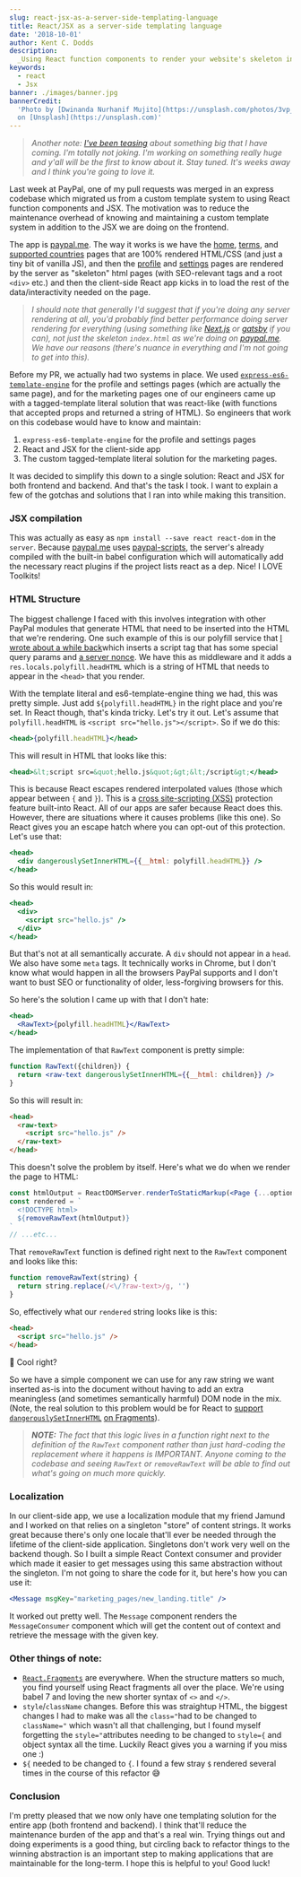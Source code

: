 ```yaml
---
slug: react-jsx-as-a-server-side-templating-language
title: React/JSX as a server-side templating language
date: '2018-10-01'
author: Kent C. Dodds
description:
  _Using React function components to render your website's skeleton index.html_
keywords:
  - react
  - Jsx
banner: ./images/banner.jpg
bannerCredit:
  'Photo by [Dwinanda Nurhanif Mujito](https://unsplash.com/photos/3vp_7D1xd2A)
  on [Unsplash](https://unsplash.com)'
---
```


> _Another note:
> [I've been teasing](https://twitter.com/kentcdodds/status/1041712678970875904)
> about something big that I have coming. I'm totally not joking. I'm working on
> something really huge and y'all will be the first to know about it. Stay
> tuned. It's weeks away and I think you're going to love it._

Last week at PayPal, one of my pull requests was merged in an express codebase
which migrated us from a custom template system to using React function
components and JSX. The motivation was to reduce the maintenance overhead of
knowing and maintaining a custom template system in addition to the JSX we are
doing on the frontend.

The app is [paypal.me](https://paypal.me). The way it works is we have the
[home](https://www.paypal.me),
[terms](https://www.paypal.com/paypalme/pages/terms), and
[supported countries](https://www.paypal.me/pages/countries) pages that are 100%
rendered HTML/CSS (and just a tiny bit of vanilla JS), and then the
[profile](https://www.paypal.me/kentcdodds/10) and
[settings](https://www.paypal.com/paypalme/my/profile) pages are rendered by the
server as "skeleton" html pages (with SEO-relevant tags and a root `<div>` etc.)
and then the client-side React app kicks in to load the rest of the
data/interactivity needed on the page.

> _I should note that generally I'd suggest that if you're doing any server
> rendering at all, you'd probably find better performance doing server
> rendering for everything (using something like [Next.js](https://nextjs.org)
> or [gatsby](https://www.gatsbyjs.org) if you can), not just the skeleton
> `index.html` as we're doing on [paypal.me](http://paypal.me). We have our
> reasons (there's nuance in everything and I'm not going to get into this)._

Before my PR, we actually had two systems in place. We used
[`express-es6-template-engine`](https://github.com/dondido/express-es6-template-engine)
for the profile and settings pages (which are actually the same page), and for
the marketing pages one of our engineers came up with a tagged-template literal
solution that was react-like (with functions that accepted props and returned a
string of HTML). So engineers that work on this codebase would have to know and
maintain:

1.  `express-es6-template-engine` for the profile and settings pages
2.  React and JSX for the client-side app
3.  The custom tagged-template literal solution for the marketing pages.

It was decided to simplify this down to a single solution: React and JSX for
both frontend and backend. And that's the task I took. I want to explain a few
of the gotchas and solutions that I ran into while making this transition.

### JSX compilation

This was actually as easy as `npm install --save react react-dom` in the
`server`. Because [paypal.me](http://paypal.me) uses
[paypal-scripts](/blog/tools-without-config), the server's already compiled with
the built-in babel configuration which will automatically add the necessary
react plugins if the project lists react as a dep. Nice! I LOVE Toolkits!

### HTML Structure

The biggest challenge I faced with this involves integration with other PayPal
modules that generate HTML that need to be inserted into the HTML that we're
rendering. One such example of this is our polyfill service that
[I wrote about a while back](/blog/polyfill-as-needed-with-polyfill-service)which
inserts a script tag that has some special query params and
[a server nonce](https://en.wikipedia.org/wiki/Cryptographic_nonce). We have
this as middleware and it adds a `res.locals.polyfill.headHTML` which is a
string of HTML that needs to appear in the `<head>` that you render.

With the template literal and es6-template-engine thing we had, this was pretty
simple. Just add `${polyfill.headHTML}` in the right place and you're set. In
React though, that's kinda tricky. Let's try it out. Let's assume that
`polyfill.headHTML` is `<script src="hello.js"></script>`. So if we do this:

```jsx
<head>{polyfill.headHTML}</head>
```

This will result in HTML that looks like this:

```jsx
<head>&lt;script src=&quot;hello.js&quot;&gt;&lt;/script&gt;</head>
```

This is because React escapes rendered interpolated values (those which appear
between `{` and `}`). This is a
[cross site-scripting (XSS)](https://en.wikipedia.org/wiki/Cross-site_scripting)
protection feature built-into React. All of our apps are safer because React
does this. However, there are situations where it causes problems (like this
one). So React gives you an escape hatch where you can opt-out of this
protection. Let's use that:

```jsx
<head>
  <div dangerouslySetInnerHTML={{__html: polyfill.headHTML}} />
</head>
```

So this would result in:

```jsx
<head>
  <div>
    <script src="hello.js" />
  </div>
</head>
```

But that's not at all semantically accurate. A `div` should not appear in a
`head`. We also have some `meta` tags. It technically works in Chrome, but I
don't know what would happen in all the browsers PayPal supports and I don't
want to bust SEO or functionality of older, less-forgiving browsers for this.

So here's the solution I came up with that I don't hate:

```jsx
<head>
  <RawText>{polyfill.headHTML}</RawText>
</head>
```

The implementation of that `RawText` component is pretty simple:

```jsx
function RawText({children}) {
  return <raw-text dangerouslySetInnerHTML={{__html: children}} />
}
```

So this will result in:

```html
<head>
  <raw-text>
    <script src="hello.js" />
  </raw-text>
</head>
```

This doesn't solve the problem by itself. Here's what we do when we render the
page to HTML:

```jsx
const htmlOutput = ReactDOMServer.renderToStaticMarkup(<Page {...options} />)
const rendered = `  
  <!DOCTYPE html>  
  ${removeRawText(htmlOutput)}  
`
// ...etc...
```

That `removeRawText` function is defined right next to the `RawText` component
and looks like this:

```js
function removeRawText(string) {
  return string.replace(/<\/?raw-text>/g, '')
}
```

So, effectively what our `rendered` string looks like is this:

```html
<head>
  <script src="hello.js" />
</head>
```

🎉 Cool right?

So we have a simple component we can use for any raw string we want inserted
as-is into the document without having to add an extra meaningless (and
sometimes semantically harmful) DOM node in the mix. (Note, the real solution to
this problem would be for React to
[support](https://github.com/facebook/react/issues/12014)
[`dangerouslySetInnerHTML`](https://github.com/facebook/react/issues/12014)
[on Fragments](https://github.com/facebook/react/issues/12014)).

> _**NOTE:** The fact that this logic lives in a function right next to the
> definition of the `RawText` component rather than just hard-coding the
> replacement where it happens is IMPORTANT. Anyone coming to the codebase and
> seeing `RawText` or `removeRawText` will be able to find out what's going on
> much more quickly._

### Localization

In our client-side app, we use a localization module that my friend Jamund and I
worked on that relies on a singleton "store" of content strings. It works great
because there's only one locale that'll ever be needed through the lifetime of
the client-side application. Singletons don't work very well on the backend
though. So I built a simple React Context consumer and provider which made it
easier to get messages using this same abstraction without the singleton. I'm
not going to share the code for it, but here's how you can use it:

```jsx
<Message msgKey="marketing_pages/new_landing.title" />
```

It worked out pretty well. The `Message` component renders the `MessageConsumer`
component which will get the content out of context and retrieve the message
with the given key.

### Other things of note:

- [`React.Fragments`](https://reactjs.org/docs/fragments.html) are everywhere.
  When the structure matters so much, you find yourself using React fragments
  all over the place. We're using babel 7 and loving the new shorter syntax of
  `<>` and `</>`.
- `style`/`className` changes. Before this was straightup HTML, the biggest
  changes I had to make was all the `class="`had to be changed to `className="`
  which wasn't all that challenging, but I found myself forgetting the
  `style="`attributes needing to be changed to `style={` and object syntax all
  the time. Luckily React gives you a warning if you miss one :)
- `${` needed to be changed to `{`. I found a few stray `$` rendered several
  times in the course of this refactor 😅

### Conclusion

I'm pretty pleased that we now only have one templating solution for the entire
app (both frontend and backend). I think that'll reduce the maintenance burden
of the app and that's a real win. Trying things out and doing experiments is a
good thing, but circling back to refactor things to the winning abstraction is
an important step to making applications that are maintainable for the
long-term. I hope this is helpful to you! Good luck!

